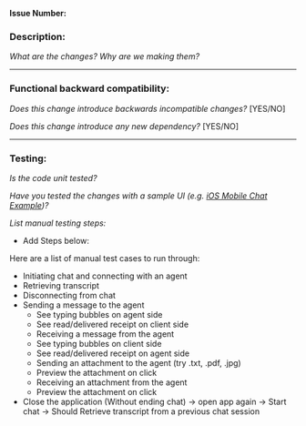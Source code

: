 **Issue Number:**

### Description:
*What are the changes? Why are we making them?*

---

### Functional backward compatibility:
*Does this change introduce backwards incompatible changes?* [YES/NO]

*Does this change introduce any new dependency?* [YES/NO]

---

### Testing:
*Is the code unit tested?*

*Have you tested the changes with a sample UI (e.g. [iOS Mobile Chat Example](https://github.com/amazon-connect/amazon-connect-chat-ui-examples/tree/master/mobileChatExamples/iOSChatExample))?*

*List manual testing steps:*
 - Add Steps below: 

Here are a list of manual test cases to run through:
* Initiating chat and connecting with an agent
* Retrieving transcript
* Disconnecting from chat
* Sending a message to the agent
    * See typing bubbles on agent side
    * See read/delivered receipt on client side
    * Receiving a message from the agent
    * See typing bubbles on client side
    * See read/delivered receipt on agent side
    * Sending an attachment to the agent (try .txt, .pdf, .jpg)
    * Preview the attachment on click
    * Receiving an attachment from the agent
    * Preview the attachment on click
* Close the application (Without ending chat) → open app again → Start chat → Should Retrieve transcript from a previous chat session

